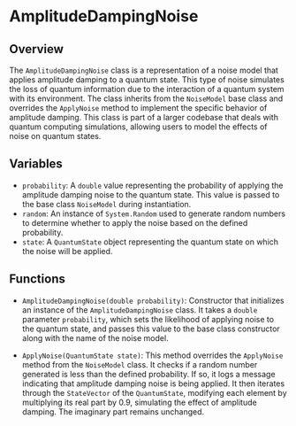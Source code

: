 # AmplitudeDampingNoise

## Overview
The `AmplitudeDampingNoise` class is a representation of a noise model that applies amplitude damping to a quantum state. This type of noise simulates the loss of quantum information due to the interaction of a quantum system with its environment. The class inherits from the `NoiseModel` base class and overrides the `ApplyNoise` method to implement the specific behavior of amplitude damping. This class is part of a larger codebase that deals with quantum computing simulations, allowing users to model the effects of noise on quantum states.

## Variables
- `probability`: A `double` value representing the probability of applying the amplitude damping noise to the quantum state. This value is passed to the base class `NoiseModel` during instantiation.
- `random`: An instance of `System.Random` used to generate random numbers to determine whether to apply the noise based on the defined probability.
- `state`: A `QuantumState` object representing the quantum state on which the noise will be applied.

## Functions
- `AmplitudeDampingNoise(double probability)`: Constructor that initializes an instance of the `AmplitudeDampingNoise` class. It takes a `double` parameter `probability`, which sets the likelihood of applying noise to the quantum state, and passes this value to the base class constructor along with the name of the noise model.
  
- `ApplyNoise(QuantumState state)`: This method overrides the `ApplyNoise` method from the `NoiseModel` class. It checks if a random number generated is less than the defined probability. If so, it logs a message indicating that amplitude damping noise is being applied. It then iterates through the `StateVector` of the `QuantumState`, modifying each element by multiplying its real part by 0.9, simulating the effect of amplitude damping. The imaginary part remains unchanged.